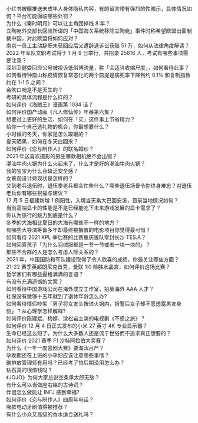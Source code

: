 小红书被曝推送未成年人身体隐私内容，有的留言带有强烈的性暗示，具体情况如何？平台可能面临哪些处罚？  
为什么《秦时明月》可以让主角团掉线 8 年？  
立陶宛外交部长回应所谓的「中国海关系统移除立陶宛」事件时称希望欧盟出面制裁中国，对此欧盟将如何应对？  
南京一员工主动辞职未获回应后又遭辞退诉讼获赔 51 万，如何从法律角度解读？  
2022 年军队文职考试将于 1 月 9 日举行，共招录 25616 人，考试有哪些事项需要注意？  
深圳卫健委回应公号被投诉低俗博流量，称「会适当收缩尺度」，如何看待此事？  
如何看待钟南山称疫情恢复常态化的两个前提是病死率下降到约 0.1% 和复制指数约在 1-1.5 之间？  
会吹口哨是不是天生的？  
考研的具体流程是什么样的？  
如何评价《海贼王》漫画第 1034 话？  
如何评价国产动画《凡人修仙传》年番第六集？  
想要过上更好的生活，如何在「买」这件事上节省精力？  
给你一个自己选礼物的机会，你最想要什么？  
小时候的冬天，你家是怎么取暖的？  
夏天晒黑，如何在冬天白回来？  
如何评价《恋与制作人》的联名婚纱？  
2021 年送喜欢摄影的男生哪款相机绝不会出错？  
潮汕牛肉火锅为什么火起来了，什么才是好的潮汕牛肉火锅？  
我的宝宝为什么会缺乏安全感？  
女景观设计师现状是怎样的？  
又到老兵退伍时，退伍季老兵都会忙些什么？哪些退伍场景令你终身难忘？对退伍老兵你有哪些祝福与建议？  
12 月 5 日福建新增 1 例阳性，入境当天乘大巴回安溪，目前当地情况如何？  
当前高端显卡的性能是不是已经能吃下未来游戏发展的显卡需求了？  
你认为旅行的魅力到底是什么？  
冬季的大海相比夏日的大海有哪些不一样的地方？  
有哪些大导演筹备多年却最终被搁置的电影项目你觉得最可惜？  
如何看待 2021 KPL 季后赛的比赛重庆狼队零封长沙 TES.A？  
如何回答孩子「为什么羽绒服都是一节一节或者一块一块的」？  
那些不合群的人是怎么考虑人际关系的？  
2021 年，中国国防和军队建设取得了令人欣喜的成绩，你最关注哪些方面？  
21-22 赛季英超朗尼克首秀，曼联 1:0 险胜水晶宫，如何评价这场比赛？  
哲学家们有哪些逼格满满的言语？  
有没有充满遗憾的文案？  
如何看待中国游戏公司在海外成立工作室，招募海外 AAA 人才？  
社保没有缴够十五年就到了退休年龄怎么办?  
如何看待情侣吵架「男子将女友头按进火锅内，报警后女子却不愿透露男友身份」？从心理学怎样解释?  
如何评价陈建斌、梅婷、涂松岩主演的电视剧《不惑之旅》？  
如何评价 12 月 4 日正式发布的小米 27 英寸 4K 专业显示器？  
生命已经这么短了，为什么大多数人还是流于世俗而不追求真正想要的？  
如何评价 2021 赛季 F1 沙特阿拉伯大奖赛？  
为什么《一年一度喜剧大赛》要淘汰吕严？  
孕晚期还在上班的小孕妇应该注意哪些事情？  
碳排放管理师有用吗？已经考了怕后期没用怎么办？  
钻石真的很值钱吗？  
《JOJO》为何大家总说空条承太郎无敌？  
有什么可以当做座右铭的古诗词？  
伴侣怎么做能让 INFJ 感到幸福?  
如何评价《恋与制作人》四周年电话？  
哪款电动牙刷值得被推荐？  
有什么小众又高级的香水适合送礼吗？  
